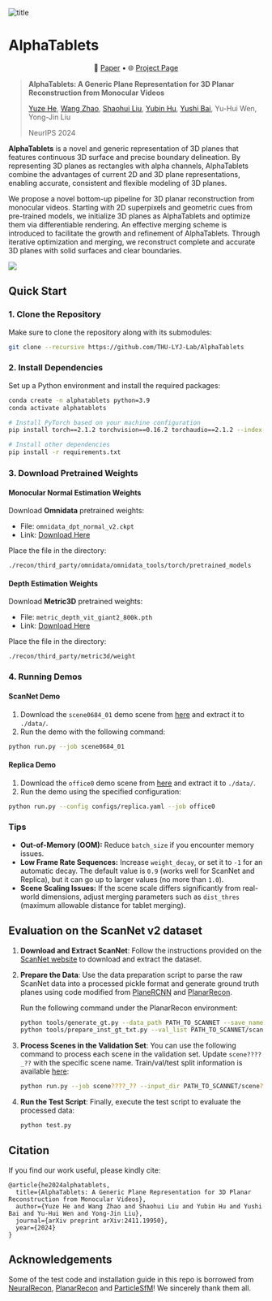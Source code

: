 ![title](https://github.com/user-attachments/assets/ac7675cb-3a2e-4e22-8316-da7c420ba69e)

# AlphaTablets

<p align="center">
    📃 <a href="https://arxiv.org/abs/2411.19950" target="_blank">Paper</a> • 🌐 <a href="https://hyzcluster.github.io/alphatablets" target="_blank">Project Page</a>
</p>

> **AlphaTablets: A Generic Plane Representation for 3D Planar Reconstruction from Monocular Videos**
>
> [Yuze He](https://hyzcluster.github.io), [Wang Zhao](https://github.com/thuzhaowang), [Shaohui Liu](http://b1ueber2y.me/), [Yubin Hu](https://github.com/AlbertHuyb), [Yushi Bai](https://bys0318.github.io/), Yu-Hui Wen, Yong-Jin Liu
>
> NeurIPS 2024

**AlphaTablets** is a novel and generic representation of 3D planes that features continuous 3D surface and precise boundary delineation. By representing 3D planes as rectangles with alpha channels, AlphaTablets combine the advantages of current 2D and 3D plane representations, enabling accurate, consistent and flexible modeling of 3D planes.

We propose a novel bottom-up pipeline for 3D planar reconstruction from monocular videos. Starting with 2D superpixels and geometric cues from pre-trained models, we initialize 3D planes as AlphaTablets and optimize them via differentiable rendering. An effective merging scheme is introduced to facilitate the growth and refinement of AlphaTablets. Through iterative optimization and merging, we reconstruct complete and accurate 3D planes with solid surfaces and clear boundaries.

<img src="https://hyzcluster.github.io/alphatablets/static/images/pipeline.png">



## Quick Start

### 1. Clone the Repository

Make sure to clone the repository along with its submodules:

```bash
git clone --recursive https://github.com/THU-LYJ-Lab/AlphaTablets
```

### 2. Install Dependencies

Set up a Python environment and install the required packages:

```bash
conda create -n alphatablets python=3.9
conda activate alphatablets

# Install PyTorch based on your machine configuration
pip install torch==2.1.2 torchvision==0.16.2 torchaudio==2.1.2 --index-url https://download.pytorch.org/whl/cu118

# Install other dependencies
pip install -r requirements.txt
```

### 3. Download Pretrained Weights

#### Monocular Normal Estimation Weights

Download **Omnidata** pretrained weights:

- File: `omnidata_dpt_normal_v2.ckpt`
- Link: [Download Here](https://www.dropbox.com/scl/fo/348s01x0trt0yxb934cwe/h?rlkey=a96g2incso7g53evzamzo0j0y&e=2&dl=0)

Place the file in the directory:

```plaintext
./recon/third_party/omnidata/omnidata_tools/torch/pretrained_models
```

#### Depth Estimation Weights

Download **Metric3D** pretrained weights:

- File: `metric_depth_vit_giant2_800k.pth`
- Link: [Download Here](https://huggingface.co/JUGGHM/Metric3D/blob/main/metric_depth_vit_giant2_800k.pth)

Place the file in the directory:

```plaintext
./recon/third_party/metric3d/weight
```

### 4. Running Demos

#### ScanNet Demo

1. Download the `scene0684_01` demo scene from [here](https://drive.google.com/drive/folders/13rYkek_CQuOk_N5erJL08R26B1BkYmwD?usp=sharing) and extract it to `./data/`.
2. Run the demo with the following command:

```bash
python run.py --job scene0684_01
```

#### Replica Demo

1. Download the `office0` demo scene from [here](https://drive.google.com/drive/folders/13rYkek_CQuOk_N5erJL08R26B1BkYmwD?usp=sharing) and extract it to `./data/`.
2. Run the demo using the specified configuration:

```bash
python run.py --config configs/replica.yaml --job office0
```

### Tips

- **Out-of-Memory (OOM):** Reduce `batch_size` if you encounter memory issues.
- **Low Frame Rate Sequences:** Increase `weight_decay`, or set it to `-1` for an automatic decay. The default value is `0.9` (works well for ScanNet and Replica), but it can go up to larger values (no more than `1.0`).
- **Scene Scaling Issues:** If the scene scale differs significantly from real-world dimensions, adjust merging parameters such as `dist_thres` (maximum allowable distance for tablet merging).



## Evaluation on the ScanNet v2 dataset

1. **Download and Extract ScanNet**: 
   Follow the instructions provided on the [ScanNet website](http://www.scan-net.org/) to download and extract the dataset.

2. **Prepare the Data**: 
   Use the data preparation script to parse the raw ScanNet data into a processed pickle format and generate ground truth planes using code modified from [PlaneRCNN](https://github.com/NVlabs/planercnn/blob/master/data_prep/parse.py) and [PlanarRecon](https://github.com/neu-vi/PlanarRecon/tree/main).

   Run the following command under the PlanarRecon environment:

   ```bash
   python tools/generate_gt.py --data_path PATH_TO_SCANNET --save_name planes_9/ --window_size 9 --n_proc 2 --n_gpu 1
   python tools/prepare_inst_gt_txt.py --val_list PATH_TO_SCANNET/scannetv2_val.txt --plane_mesh_path ./planes_9
   ```

3. **Process Scenes in the Validation Set**: 
    You can use the following command to process each scene in the validation set. Update `scene????_??` with the specific scene name. Train/val/test split information is available [here](https://github.com/ScanNet/ScanNet/tree/master/Tasks/Benchmark):

   ```bash
   python run.py --job scene????_?? --input_dir PATH_TO_SCANNET/scene????_??
   ```

4. **Run the Test Script**: 
   Finally, execute the test script to evaluate the processed data:

   ```bash
   python test.py
   ```



## Citation

If you find our work useful, please kindly cite:

```
@article{he2024alphatablets,
  title={AlphaTablets: A Generic Plane Representation for 3D Planar Reconstruction from Monocular Videos}, 
  author={Yuze He and Wang Zhao and Shaohui Liu and Yubin Hu and Yushi Bai and Yu-Hui Wen and Yong-Jin Liu},
  journal={arXiv preprint arXiv:2411.19950},
  year={2024}
}
```



## Acknowledgements

Some of the test code and installation guide in this repo is borrowed from [NeuralRecon](https://github.com/zju3dv/NeuralRecon), [PlanarRecon](https://github.com/neu-vi/PlanarRecon/tree/main) and [ParticleSfM](https://github.com/bytedance/particle-sfm)! We sincerely thank them all.

